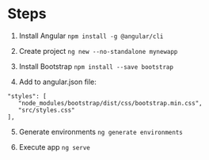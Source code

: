 # Steps

1. Install Angular `npm install -g @angular/cli`

2. Create project `ng new --no-standalone mynewapp`

3. Install Bootstrap `npm install --save bootstrap`

4. Add to angular.json file:

```
"styles": [
   "node_modules/bootstrap/dist/css/bootstrap.min.css",
   "src/styles.css"
],
```

5. Generate environments `ng generate environments`

6. Execute app `ng serve`